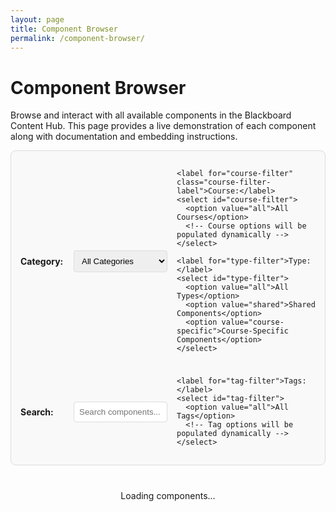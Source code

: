 ```yaml
---
layout: page
title: Component Browser
permalink: /component-browser/
---
```


# Component Browser

Browse and interact with all available components in the Blackboard Content Hub. This page provides a live demonstration of each component along with documentation and embedding instructions.

<div class="filter-controls">
  <div class="filter-row">
    <label for="category-filter">Category:</label>
    <select id="category-filter">
      <option value="all">All Categories</option>
      <option value="general">General</option>
      <option value="research">Research</option>
      <option value="courses">Courses</option>
    </select>
    
    <label for="course-filter" class="course-filter-label">Course:</label>
    <select id="course-filter">
      <option value="all">All Courses</option>
      <!-- Course options will be populated dynamically -->
    </select>
    
    <label for="type-filter">Type:</label>
    <select id="type-filter">
      <option value="all">All Types</option>
      <option value="shared">Shared Components</option>
      <option value="course-specific">Course-Specific Components</option>
    </select>
  </div>
  
  <div class="filter-row">
    <label for="search-components">Search:</label>
    <input type="text" id="search-components" placeholder="Search components...">
    
    <label for="tag-filter">Tags:</label>
    <select id="tag-filter">
      <option value="all">All Tags</option>
      <!-- Tag options will be populated dynamically -->
    </select>
  </div>
</div>

<div id="component-list" class="component-grid">
  <!-- Components will be loaded dynamically -->
  <div class="loading">Loading components...</div>
</div>

<template id="component-template">
  <div class="component-card">
    <h3 class="component-title"></h3>
    <div class="component-meta">
      <span class="component-category"></span>
      <span class="component-type"></span>
      <span class="component-course"></span>
    </div>
    <div class="component-tags"></div>
    <div class="component-description"></div>
    
    <div class="component-preview">
      <div class="preview-container">
        <iframe class="component-iframe" frameborder="0" allowfullscreen></iframe>
      </div>
      <div class="preview-controls">
        <button class="resize-btn" data-size="small">Small</button>
        <button class="resize-btn" data-size="medium">Medium</button>
        <button class="resize-btn" data-size="large">Large</button>
        <a href="#" class="open-new-tab" target="_blank">Open in new tab</a>
      </div>
    </div>
    
    <div class="component-docs">
      <h4>Documentation</h4>
      <div class="docs-content"></div>
      <a href="#" class="view-full-docs">View full documentation</a>
    </div>
    
    <div class="embed-code-section">
      <h4>Embed Code</h4>
      <pre class="embed-code"></pre>
      <button class="copy-btn">Copy to clipboard</button>
    </div>
  </div>
</template>

<script>
document.addEventListener('DOMContentLoaded', function() {
  // Load component data
  fetch('/blackboard-content-hub/component-data.json')
    .then(response => response.json())
    .then(data => {
      renderComponents(data);
      setupFiltering(data);
    })
    .catch(error => {
      document.querySelector('#component-list').innerHTML = 
        `<div class="error">Error loading components: ${error.message}</div>`;
    });
    
  function renderComponents(components) {
    const container = document.querySelector('#component-list');
    const template = document.querySelector('#component-template');
    
    // Clear loading message
    container.innerHTML = '';
    
    if (components.length === 0) {
      container.innerHTML = '<div class="no-results">No components match your current filters.</div>';
      return;
    }
    
    components.forEach(component => {
      const card = template.content.cloneNode(true);
      
      // Fill in component details
      card.querySelector('.component-title').textContent = component.title;
      card.querySelector('.component-category').textContent = component.category;
      card.querySelector('.component-type').textContent = component.type;
      card.querySelector('.component-description').textContent = component.description;
      
      // Add course info if available
      if (component.courseId) {
        card.querySelector('.component-course').textContent = component.courseId;
      } else {
        card.querySelector('.component-course').style.display = 'none';
      }
      
      // Add tags
      const tagsContainer = card.querySelector('.component-tags');
      if (component.tags && component.tags.length > 0) {
        component.tags.forEach(tag => {
          const tagElement = document.createElement('span');
          tagElement.className = 'component-tag';
          tagElement.textContent = tag;
          tagsContainer.appendChild(tagElement);
        });
      } else {
        tagsContainer.style.display = 'none';
      }
      
      // Setup iframe
      const iframe = card.querySelector('.component-iframe');
      iframe.src = component.url;
      iframe.height = '300px';
      
      // Setup links
      card.querySelector('.open-new-tab').href = component.url;
      
      if (component.documentationUrl) {
        card.querySelector('.view-full-docs').href = component.documentationUrl;
        
        // Load documentation preview if available
        fetch(component.documentationUrl)
          .then(response => response.text())
          .then(html => {
            const parser = new DOMParser();
            const doc = parser.parseFromString(html, 'text/html');
            const content = doc.querySelector('main') || doc.querySelector('.content');
            
            if (content) {
              // Extract a preview of the documentation
              const preview = content.textContent.substring(0, 200) + '...';
              card.querySelector('.docs-content').textContent = preview;
            } else {
              card.querySelector('.docs-content').textContent = 'Documentation available at link below.';
            }
          })
          .catch(() => {
            card.querySelector('.docs-content').textContent = 'Documentation available at link below.';
          });
      } else {
        card.querySelector('.docs-content').textContent = 'No documentation available for this component.';
        card.querySelector('.view-full-docs').style.display = 'none';
      }
      
      // Setup embed code
      const embedCode = `<iframe src="${component.url}" width="100%" height="500" frameborder="0" allowfullscreen></iframe>`;
      card.querySelector('.embed-code').textContent = embedCode;
      
      // Setup copy button
      card.querySelector('.copy-btn').addEventListener('click', function() {
        navigator.clipboard.writeText(embedCode).then(() => {
          this.textContent = 'Copied!';
          setTimeout(() => {
            this.textContent = 'Copy to clipboard';
          }, 2000);
        });
      });
      
      // Setup resize buttons
      card.querySelectorAll('.resize-btn').forEach(btn => {
        btn.addEventListener('click', function() {
          const size = this.dataset.size;
          const iframe = this.closest('.component-card').querySelector('.component-iframe');
          
          switch(size) {
            case 'small':
              iframe.style.height = '200px';
              break;
            case 'medium':
              iframe.style.height = '300px';
              break;
            case 'large':
              iframe.style.height = '500px';
              break;
          }
        });
      });
      
      container.appendChild(card);
    });
  }
  
  function setupFiltering(components) {
    const categoryFilter = document.querySelector('#category-filter');
    const courseFilter = document.querySelector('#course-filter');
    const typeFilter = document.querySelector('#type-filter');
    const tagFilter = document.querySelector('#tag-filter');
    const search = document.querySelector('#search-components');
    
    // Populate course filter options
    const courses = [...new Set(components
      .filter(c => c.courseId)
      .map(c => c.courseId))].sort();
      
    courses.forEach(course => {
      const option = document.createElement('option');
      option.value = course;
      option.textContent = course;
      courseFilter.appendChild(option);
    });
    
    // Populate tag filter options
    const allTags = new Set();
    components.forEach(component => {
      if (component.tags) {
        component.tags.forEach(tag => allTags.add(tag));
      }
    });
    
    [...allTags].sort().forEach(tag => {
      const option = document.createElement('option');
      option.value = tag;
      option.textContent = tag;
      tagFilter.appendChild(option);
    });
    
    // Show/hide course filter based on category selection
    categoryFilter.addEventListener('change', function() {
      const courseFilterLabel = document.querySelector('.course-filter-label');
      if (this.value === 'courses') {
        courseFilter.style.display = '';
        courseFilterLabel.style.display = '';
      } else {
        courseFilter.style.display = 'none';
        courseFilterLabel.style.display = 'none';
      }
      applyFilters();
    });
    
    // Trigger initial state
    if (categoryFilter.value !== 'courses') {
      courseFilter.style.display = 'none';
      document.querySelector('.course-filter-label').style.display = 'none';
    }
    
    function applyFilters() {
      const categoryValue = categoryFilter.value;
      const courseValue = courseFilter.value;
      const typeValue = typeFilter.value;
      const tagValue = tagFilter.value;
      const searchValue = search.value.toLowerCase();
      
      const filtered = components.filter(component => {
        // Apply category filter
        if (categoryValue !== 'all' && component.category !== categoryValue) {
          return false;
        }
        
        // Apply course filter (only if category is courses)
        if (categoryValue === 'courses' && courseValue !== 'all' && component.courseId !== courseValue) {
          return false;
        }
        
        // Apply type filter
        if (typeValue !== 'all' && component.type !== typeValue) {
          return false;
        }
        
        // Apply tag filter
        if (tagValue !== 'all' && (!component.tags || !component.tags.includes(tagValue))) {
          return false;
        }
        
        // Apply search filter
        if (searchValue && !component.title.toLowerCase().includes(searchValue) && 
            !component.description.toLowerCase().includes(searchValue)) {
          return false;
        }
        
        return true;
      });
      
      renderComponents(filtered);
    }
    
    // Set up event listeners for all filters
    categoryFilter.addEventListener('change', applyFilters);
    courseFilter.addEventListener('change', applyFilters);
    typeFilter.addEventListener('change', applyFilters);
    tagFilter.addEventListener('change', applyFilters);
    search.addEventListener('input', applyFilters);
  }
});
</script>

<style>
.filter-controls {
  margin-bottom: 20px;
  border: 1px solid #ddd;
  border-radius: 8px;
  padding: 15px;
  background: #f9f9f9;
}

.filter-row {
  display: flex;
  gap: 15px;
  align-items: center;
  margin-bottom: 10px;
}

.filter-row:last-child {
  margin-bottom: 0;
}

.filter-controls label {
  font-weight: bold;
  min-width: 70px;
}

.filter-controls select,
.filter-controls input {
  padding: 8px;
  border: 1px solid #ddd;
  border-radius: 4px;
  min-width: 150px;
}

.filter-controls input {
  flex-grow: 1;
}

.component-grid {
  display: grid;
  grid-template-columns: repeat(auto-fill, minmax(400px, 1fr));
  gap: 20px;
}

.component-card {
  border: 1px solid #ddd;
  border-radius: 8px;
  padding: 20px;
  background: white;
  box-shadow: 0 2px 4px rgba(0,0,0,0.1);
}

.component-title {
  margin-top: 0;
  color: #2a5885;
}

.component-meta {
  display: flex;
  gap: 10px;
  margin-bottom: 10px;
}

.component-category,
.component-type,
.component-course {
  background: #f0f0f0;
  padding: 3px 8px;
  border-radius: 4px;
  font-size: 0.8rem;
}

.component-category {
  background: #e3f2fd;
  color: #0d47a1;
}

.component-type {
  background: #e8f5e9;
  color: #1b5e20;
}

.component-course {
  background: #fff3e0;
  color: #e65100;
}

.component-tags {
  display: flex;
  flex-wrap: wrap;
  gap: 5px;
  margin-bottom: 10px;
}

.component-tag {
  background: #f5f5f5;
  padding: 2px 6px;
  border-radius: 4px;
  font-size: 0.75rem;
  color: #616161;
}

.preview-container {
  border: 1px solid #ddd;
  border-radius: 4px;
  overflow: hidden;
  margin: 15px 0;
}

.component-iframe {
  width: 100%;
  border: none;
}

.preview-controls {
  display: flex;
  gap: 10px;
  margin-bottom: 15px;
}

.resize-btn {
  background: #f0f0f0;
  border: 1px solid #ddd;
  border-radius: 4px;
  padding: 5px 10px;
  cursor: pointer;
}

.resize-btn:hover {
  background: #e0e0e0;
}

.component-docs {
  background: #f9f9f9;
  padding: 15px;
  border-radius: 4px;
  margin-bottom: 15px;
}

.embed-code-section {
  margin-top: 15px;
}

.embed-code {
  background: #f5f5f5;
  padding: 10px;
  border-radius: 4px;
  overflow-x: auto;
  font-family: monospace;
  font-size: 0.9rem;
}

.copy-btn {
  background: #2a5885;
  color: white;
  border: none;
  border-radius: 4px;
  padding: 5px 10px;
  margin-top: 10px;
  cursor: pointer;
}

.copy-btn:hover {
  background: #1e3f66;
}

.loading, .error, .no-results {
  grid-column: 1 / -1;
  padding: 20px;
  text-align: center;
}

.error {
  color: #d32f2f;
  background: #ffebee;
  border-radius: 4px;
}

.no-results {
  color: #555;
  background: #f5f5f5;
  border-radius: 4px;
}
</style>